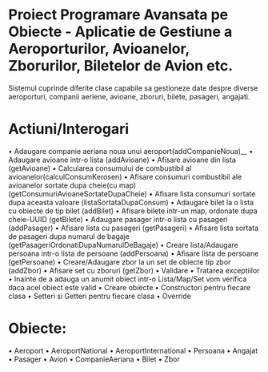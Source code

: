 # Proiect Programare Avansata pe Obiecte - Aplicatie de Gestiune a Aeroporturilor, Avioanelor, Zborurilor, Biletelor de Avion etc.

Sistemul cuprinde diferite clase capabile sa gestioneze date despre diverse aeroporturi, companii aeriene, avioane, zboruri, bilete, pasageri, angajati.

# Actiuni/Interogari
• Adaugare companie aeriana noua unui aeroport(addCompanieNoua)__
• Adaugare avioane intr-o lista (addAvioane)
• Afisare avioane din lista (getAvioane)
• Calcularea consumului de combustibil al avioanelor(calculConsumKerosen)
• Afisare consumuri combustibil ale avioanelor sortate dupa cheie(cu map) (getConsumuriAvioaneSortateDupaCheie)
• Afisare lista consumuri sortate dupa aceasta valoare (listaSortataDupaConsum)
• Adaugare bilet la o lista cu obiecte de tip bilet (addBilet)
• Afisare bilete intr-un map, ordonate dupa cheie-UUID (getBilete)
• Adaugare pasager intr-o lista cu pasageri (addPasager)
• Afisare lista cu pasageri (getPasageri)
• Afisare lista sortata de pasageri dupa numarul de bagaje (getPasageriOrdonatiDupaNumarulDeBagaje)
• Creare lista/Adaugare persoana intr-o lista de persoane (addPersoana)
• Afisare lista de persoane (getPersoane)
• Creare/Adaugare zbor la un set de obiecte tip zbor (addZbor)
• Afisare set cu zboruri (getZbor)
• Validare
• Tratarea exceptiilor
• Inainte de a adauga un anumit obiect intr-o Lista/Map/Set vom verifica daca acel obiect este valid
• Creare obiecte
• Constructori pentru fiecare clasa
• Setteri si Getteri pentru fiecare clasa
• Override

# Obiecte:
• Aeroport 
    • AeroportNational
    • AeroportInternational
• Persoana 
    • Angajat
    • Pasager
• Avion
• CompanieAeriana
• Bilet
• Zbor



